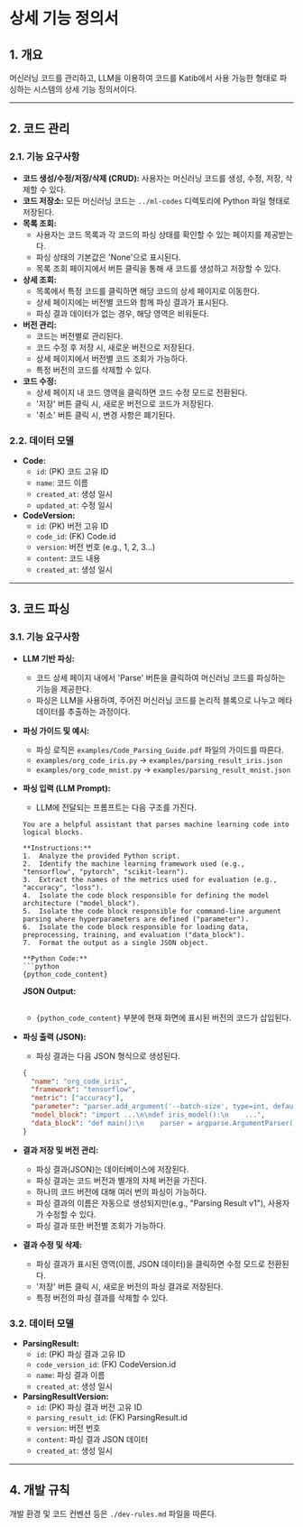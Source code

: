 # 상세 기능 정의서

## 1. 개요
머신러닝 코드를 관리하고, LLM을 이용하여 코드를 Katib에서 사용 가능한 형태로 파싱하는 시스템의 상세 기능 정의서이다.

---

## 2. 코드 관리

### 2.1. 기능 요구사항
- **코드 생성/수정/저장/삭제 (CRUD):** 사용자는 머신러닝 코드를 생성, 수정, 저장, 삭제할 수 있다.
- **코드 저장소:** 모든 머신러닝 코드는 `../ml-codes` 디렉토리에 Python 파일 형태로 저장된다.
- **목록 조회:**
    - 사용자는 코드 목록과 각 코드의 파싱 상태를 확인할 수 있는 페이지를 제공받는다.
    - 파싱 상태의 기본값은 'None'으로 표시된다.
    - 목록 조회 페이지에서 버튼 클릭을 통해 새 코드를 생성하고 저장할 수 있다.
- **상세 조회:**
    - 목록에서 특정 코드를 클릭하면 해당 코드의 상세 페이지로 이동한다.
    - 상세 페이지에는 버전별 코드와 함께 파싱 결과가 표시된다.
    - 파싱 결과 데이터가 없는 경우, 해당 영역은 비워둔다.
- **버전 관리:**
    - 코드는 버전별로 관리된다.
    - 코드 수정 후 저장 시, 새로운 버전으로 저장된다.
    - 상세 페이지에서 버전별 코드 조회가 가능하다.
    - 특정 버전의 코드를 삭제할 수 있다.
- **코드 수정:**
    - 상세 페이지 내 코드 영역을 클릭하면 코드 수정 모드로 전환된다.
    - '저장' 버튼 클릭 시, 새로운 버전으로 코드가 저장된다.
    - '취소' 버튼 클릭 시, 변경 사항은 폐기된다.

### 2.2. 데이터 모델
- **Code:**
    - `id`: (PK) 코드 고유 ID
    - `name`: 코드 이름
    - `created_at`: 생성 일시
    - `updated_at`: 수정 일시
- **CodeVersion:**
    - `id`: (PK) 버전 고유 ID
    - `code_id`: (FK) Code.id
    - `version`: 버전 번호 (e.g., 1, 2, 3...)
    - `content`: 코드 내용
    - `created_at`: 생성 일시

---

## 3. 코드 파싱

### 3.1. 기능 요구사항
- **LLM 기반 파싱:**
    - 코드 상세 페이지 내에서 'Parse' 버튼을 클릭하여 머신러닝 코드를 파싱하는 기능을 제공한다.
    - 파싱은 LLM을 사용하여, 주어진 머신러닝 코드를 논리적 블록으로 나누고 메타데이터를 추출하는 과정이다.
- **파싱 가이드 및 예시:**
    - 파싱 로직은 `examples/Code_Parsing_Guide.pdf` 파일의 가이드를 따른다.
    - `examples/org_code_iris.py` -> `examples/parsing_result_iris.json`
    - `examples/org_code_mnist.py` -> `examples/parsing_result_mnist.json`
- **파싱 입력 (LLM Prompt):**
    - LLM에 전달되는 프롬프트는 다음 구조를 가진다.
    ```
    You are a helpful assistant that parses machine learning code into logical blocks.

    **Instructions:**
    1.  Analyze the provided Python script.
    2.  Identify the machine learning framework used (e.g., "tensorflow", "pytorch", "scikit-learn").
    3.  Extract the names of the metrics used for evaluation (e.g., "accuracy", "loss").
    4.  Isolate the code block responsible for defining the model architecture ("model_block").
    5.  Isolate the code block responsible for command-line argument parsing where hyperparameters are defined ("parameter").
    6.  Isolate the code block responsible for loading data, preprocessing, training, and evaluation ("data_block").
    7.  Format the output as a single JSON object.

    **Python Code:**
    ```python
    {python_code_content}
    ```

    **JSON Output:**
    ```json
    ```
    - `{python_code_content}` 부분에 현재 화면에 표시된 버전의 코드가 삽입된다.
- **파싱 출력 (JSON):**
    - 파싱 결과는 다음 JSON 형식으로 생성된다.
    ```json
    {
      "name": "org_code_iris",
      "framework": "tensorflow",
      "metric": ["accuracy"],
      "parameter": "parser.add_argument('--batch-size', type=int, default=5,...)",
      "model_block": "import ...\n\ndef iris_model():\n    ...",
      "data_block": "def main():\n    parser = argparse.ArgumentParser()..."
    }
    ```
- **결과 저장 및 버전 관리:**
    - 파싱 결과(JSON)는 데이터베이스에 저장된다.
    - 파싱 결과는 코드 버전과 별개의 자체 버전을 가진다.
    - 하나의 코드 버전에 대해 여러 번의 파싱이 가능하다.
    - 파싱 결과의 이름은 자동으로 생성되지만(e.g., "Parsing Result v1"), 사용자가 수정할 수 있다.
    - 파싱 결과 또한 버전별 조회가 가능하다.
- **결과 수정 및 삭제:**
    - 파싱 결과가 표시된 영역(이름, JSON 데이터)을 클릭하면 수정 모드로 전환된다.
    - '저장' 버튼 클릭 시, 새로운 버전의 파싱 결과로 저장된다.
    - 특정 버전의 파싱 결과를 삭제할 수 있다.


### 3.2. 데이터 모델
- **ParsingResult:**
    - `id`: (PK) 파싱 결과 고유 ID
    - `code_version_id`: (FK) CodeVersion.id
    - `name`: 파싱 결과 이름
    - `created_at`: 생성 일시
- **ParsingResultVersion:**
    - `id`: (PK) 파싱 결과 버전 고유 ID
    - `parsing_result_id`: (FK) ParsingResult.id
    - `version`: 버전 번호
    - `content`: 파싱 결과 JSON 데이터
    - `created_at`: 생성 일시

---

## 4. 개발 규칙
개발 환경 및 코드 컨벤션 등은 `./dev-rules.md` 파일을 따른다.